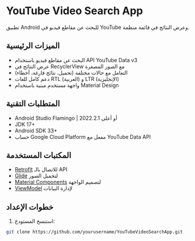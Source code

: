 # YouTube Video Search App

تطبيق Android للبحث عن مقاطع فيديو في YouTube وعرض النتائج في قائمة منظمة.

## الميزات الرئيسية
- البحث عن مقاطع فيديو باستخدام API YouTube Data v3
- عرض النتائج في RecyclerView مع الصور المصغرة
- التعامل مع حالات مختلفة (تحميل، نتائج فارغة، أخطاء)
- دعم كامل للغات RTL (العربية) و LTR (الإنجليزية)
- واجهة مستخدم مبنية باستخدام Material Design

## المتطلبات التقنية
- Android Studio Flamingo | 2022.2.1 أو أعلى
- JDK 17+
- Android SDK 33+
- حساب Google Cloud Platform مفعل مع YouTube Data API

## المكتبات المستخدمة
- [Retrofit](https://square.github.io/retrofit/) للاتصال بالـ API
- [Glide](https://github.com/bumptech/glide) لتحميل الصور
- [Material Components](https://material.io/develop/android) لتصميم الواجهة
- [ViewModel](https://developer.android.com/topic/libraries/architecture/viewmodel) لإدارة البيانات

## خطوات الإعداد

1. استنسخ المستودع:
```bash
git clone https://github.com/yourusername/YouTubeVideoSearchApp.git
